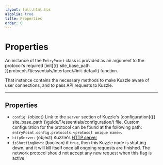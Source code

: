 ```yaml
---
layout: full.html.hbs
algolia: true
title: Properties
order: 0
---
```


# Properties

An instance of the `EntryPoint` class is provided as an argument to the protocol's required [init]({{ site_base_path }}protocols/1/essentials/interface/#init-default) function.

That instance contains the necessary methods to make Kuzzle aware of user connections, and to pass API requests to Kuzzle.

---

## Properties

* `config`: {object} Link to the `server` section of Kuzzle's [configuration]({{ site_base_path }}guide/1/essentials/configuration/) file. Custom configuration for the protocol can be found at the following path: `entryPoint.config.protocols.<protocol unique name>`.
* `httpServer`: {object} Kuzzle's [HTTP server](https://nodejs.org/dist/latest-v8.x/docs/api/http.html#http_class_http_server)
* `isShuttingDown`: {boolean} if `true`, then this Kuzzle node is shutting down, and it will kill itself once all ongoing requests are finished. The network protocol should not accept any new request when  this flag is active
